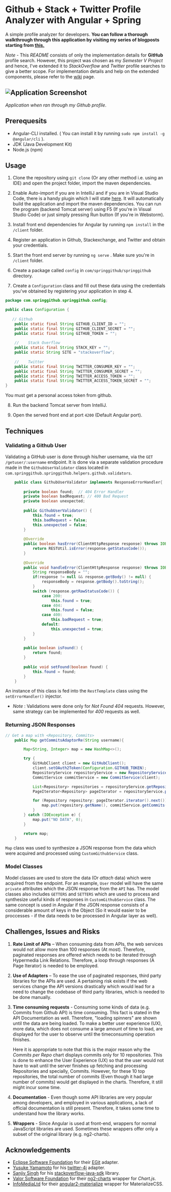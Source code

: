 # Github + Stack + Twitter Profile Analyzer with Angular + Spring

A simple profile analyzer for developers. **You can follow a thorough walkthrough through this application by visiting my series of blogposts starting from [this.](https://dasunpubudu.wordpress.com/2018/01/13/creating-a-github-profile-analyzer-with-spring-boot-angular-part-i-introduction/)**

*Note* - This *README* consists of only the implementation details for **GitHub** profile search. However, this project was chosen as my *Semester V Project* and hence, I've extended it to *StackOverflow* and *Twitter* profile searches to give a better scope. For implementation details and help on the extended components, please refer to the [wiki](https://github.com/dasunpubudumal/spring-github-repo/wiki) page.

![Application Screenshot](doc/preview.gif)
----

_Application when ran through my Github profile_.

## Prerequesits

* Angular-CLI installed. ( You can install it by running ``sudo npm install -g @angular/cli`` ).
* JDK (Java Development Kit)
* Node.js  (npm)

## Usage

1. Clone the repository using `git clone` (Or any other method i.e. using an IDE) and open the project folder, import the maven dependencies.
2. Enable Auto-import if you are in IntelliJ and if you are in Visual Studio Code, there is a handy plugin which I will state [here](https://marketplace.visualstudio.com/items?itemName=georgewfraser.vscode-javac). It will automatically build the application and import the maven dependencies. You can run the program (backend Tomcat server) using F5 (If you're in Visual Studio Code) or just simply pressing Run button (If you're in Webstorm).
3. Install front end dependencies for Angular by running `npm install` in the `/client` folder.
4. Register an application in Github, Stackexchange, and Twitter and obtain your credentials.

5. Start the front end server by running `ng serve` . Make sure you're in `/client` folder.

6. Create a package called `config` in `com/springgithub/springgithub` directory.

7. Create a `Configuration` class and fill out these data using the credentials you've obtained by registering your application in step 4.

```java
package com.springgithub.springgithub.config;

public class Configuration {
   
   // Github
    public static final String GITHUB_CLIENT_ID = "";
    public static final String GITHUB_CLIENT_SECRET = "";
    public static final String GITHUB_TOKEN = "";
    
    //    Stack Overflow
    public static final String STACK_KEY = "";
    public static String SITE = "stackoverflow";
    
    //    Twitter
    public static final String TWITTER_CONSUMER_KEY = "";
    public static final String TWITTER_CONSUMER_SECRET = "";
    public static final String TWITTER_ACCESS_TOKEN = "";
    public static final String TWITTER_ACCESS_TOKEN_SECRET = "";
}

```

You must get a personal access token from github.

8. Run the backend Tomcat server from IntelliJ.

9. Open the served front end at port `4200` (Default Angular port).

## Techniques

### Validating a Github User

Validating a GitHub user is done through his/her username, via the `GET /getuser/:username` endpoint. It is done via a separate validation procedure made in the `GithubUserValidator` class located in `com.springgithub.springgithub.helpers.github.validators`. 

```java
    public class GithubUserValidator implements ResponseErrorHandler{
    
        private boolean found;  // 404 Error Handler
        private boolean badRequest; // 400 Bad Request
        private boolean unexpected;
    
        public GithubUserValidator() {
            this.found = true;
            this.badRequest = false;
            this.unexpected = false;
        }
    
        @Override
        public boolean hasError(ClientHttpResponse response) throws IOException {
            return RESTUtil.isError(response.getStatusCode());
        }
    
        @Override
        public void handleError(ClientHttpResponse response) throws IOException {
            String responseBody = "";
            if(response != null && response.getBody() != null) {
                responseBody = response.getBody().toString();
            }
            switch (response.getRawStatusCode()) {
                case 200:
                    this.found = true;
                case 404:
                    this.found = false;
                case 400:
                    this.badRequest = true;
                default:
                    this.unexpected = true;
            }
        }
    
        public boolean isFound() {
            return found;
        }
    
        public void setFound(boolean found) {
            this.found = found;
        }
    }

```
An instance of this class is fed into the `RestTemplate` class using the `setErrorHandler()` injector.

* _Note_ : Validations were done only for *Not Found 404* requests. However, same strategy can be implemented for *400* requests as well.

### Returning JSON Responses

```java
// Get a map with <Repository, Commits>
    public Map getCommitsAdaptorRe(String username){

        Map<String, Integer> map = new HashMap<>();

        try {
            GitHubClient client = new GitHubClient();
            client.setOAuth2Token(Configuration.GITHUB_TOKEN);
            RepositoryService repositoryService = new RepositoryService(client);
            CommitService commitService = new CommitService(client);

            List<Repository> repositories = repositoryService.getRepositories(username);
            PageIterator<Repository> pageIterator = repositoryService.pageRepositories(username, 1, 10);

            for (Repository repository: pageIterator.iterator().next()) {
                map.put(repository.getName(), commitService.getCommits(repository).size());
            }
        } catch (IOException e) {
            map.put("NO DATA", 0);
        }

        return map;
    }
```

`Map` class was used to synthesize a JSON response from the data which were acquired and processed using `CustomGithubService` class.

### Model Classes

Model classes are used to store the data (Or _attach_ data) which were acquired from the endpoint. For an example, `User` model will have the same `private` attributes which the JSON response from the `API` has. The model classes also includes `GETTERS` and `SETTERS` which are used to process and synthesize useful kinds of responses in `CustomGithubService` class. The same concept is used in Angular if the JSON response consists of a considerable amount of keys in the Object (So it would easier to be proccesses - if the data needs to be processed in Angular layer as well). 

## Challenges, Issues and Risks

1. **Rate Limit of APIs** – When consuming data from APIs, the web services would not allow more than 100
   responses (At most). Therefore, paginated responses are offered which needs to be iterated through
   Hypermedia Link Relations. Therefore, a loop through responses (A Page Iterator) is needed to be
   employed.
   
2. **Use of Adapters** – To ease the use of paginated responses, third party libraries for the APIs are used. A
   pertaining risk exists if the web services change the API versions drastically which would lead for a need
   to change the codebase of third party libraries, which is needed to be done manually.
   
3. **Time consuming requests** - Consuming some kinds of data (e.g. Commits from Github API) is time
   consuming. This fact is stated in the API Documentation as well. Therefore, "loading spinners" are
   shown until the data are being loaded. To make a better user experience (UX), more data, which does
   not consume a large amount of time to load, are displayed for the user to observe until the timeconsuming operation finishes.
   
   Here it is appropriate to note that this is the major reason why the _Commits per Repo_ chart displays commits only for 10 repositories. This is done to enhance the User Experience (UX) so that the user would not have to wait until the server finishes up fetching and processing Repositories and specially, Commits. However, for these 10 top repositories, the total number of commits (Even though it had large number of commits) would get displayed in the charts. Therefore, it still might incur some time.
   
4. **Documentation** - Even though some API libraries are very popular among developers, and employed in
   various applications, a lack of official documentation is still present. Therefore, it takes some time to
   understand how the library works.
   
5. **Wrappers** - Since Angular is used at front-end, wrappers for normal JavaScript libraries are used.
   Sometimes these wrappers offer only a subset of the original library (e.g. ng2-charts).


## Acknowledgements

* [Eclipse Software Foundation](http://www.eclipse.org/org/) for their [EGit](https://github.com/eclipse/egit-github/tree/master/org.eclipse.egit.github.core) adapter.
* [Yusuke Yamamoto](https://github.com/yusuke) for his [twitter-4j](https://github.com/yusuke/twitter4j) adapter.
* [Sanjiv Singh](https://github.com/sanjivsingh) for his [stackoverflow-java-sdk](https://github.com/sanjivsingh/stackoverflow-java-sdk) library.
* [Valor Software Foundation](https://valor-software.com/ng2-charts/) for their [ng2-charts](https://github.com/valor-software/ng2-charts) wrapper for _Chart.js_.
* [InfoMediaLtd](https://github.com/InfomediaLtd) for their [angular2-materialize](https://github.com/InfomediaLtd/angular2-materialize) wrapper for MaterializeCSS. 




